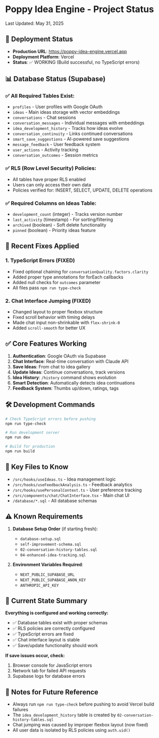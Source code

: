 # Poppy Idea Engine - Project Status

Last Updated: May 31, 2025

## 🚀 Deployment Status

- **Production URL**: https://poppy-idea-engine.vercel.app
- **Deployment Platform**: Vercel
- **Status**: ✅ WORKING (Build successful, no TypeScript errors)

## 📊 Database Status (Supabase)

### ✅ All Required Tables Exist:
- `profiles` - User profiles with Google OAuth
- `ideas` - Main ideas storage with vector embeddings
- `conversations` - Chat sessions
- `conversation_messages` - Individual messages with embeddings
- `idea_development_history` - Tracks how ideas evolve
- `conversation_continuity` - Links continued conversations
- `smart_save_suggestions` - AI-powered save suggestions
- `message_feedback` - User feedback system
- `user_actions` - Activity tracking
- `conversation_outcomes` - Session metrics

### ✅ RLS (Row Level Security) Policies:
- All tables have proper RLS enabled
- Users can only access their own data
- Policies verified for: INSERT, SELECT, UPDATE, DELETE operations

### ✅ Required Columns on Ideas Table:
- `development_count` (integer) - Tracks version number
- `last_activity` (timestamp) - For sorting/filtering
- `archived` (boolean) - Soft delete functionality
- `pinned` (boolean) - Priority ideas feature

## 🔧 Recent Fixes Applied

### 1. TypeScript Errors (FIXED)
- Fixed optional chaining for `conversationQuality.factors.clarity`
- Added proper type annotations for forEach callbacks
- Added null checks for `outcomes` parameter
- All files pass `npm run type-check`

### 2. Chat Interface Jumping (FIXED)
- Changed layout to proper flexbox structure
- Fixed scroll behavior with timing delays
- Made chat input non-shrinkable with `flex-shrink-0`
- Added `scroll-smooth` for better UX

## ✅ Core Features Working

1. **Authentication**: Google OAuth via Supabase
2. **Chat Interface**: Real-time conversation with Claude API
3. **Save Ideas**: From chat to idea gallery
4. **Update Ideas**: Continue conversations, track versions
5. **Idea History**: `/history` command shows evolution
6. **Smart Detection**: Automatically detects idea continuations
7. **Feedback System**: Thumbs up/down, ratings, tags

## 🛠️ Development Commands

```bash
# Check TypeScript errors before pushing
npm run type-check

# Run development server
npm run dev

# Build for production
npm run build
```

## 📁 Key Files to Know

- `/src/hooks/useIdeas.ts` - Idea management logic
- `/src/hooks/useFeedbackAnalysis.ts` - Feedback analytics
- `/src/hooks/usePersonalContext.ts` - User preference tracking
- `/src/components/chat/ChatInterface.tsx` - Main chat UI
- `/database/*.sql` - All database schemas

## ⚠️ Known Requirements

1. **Database Setup Order** (if starting fresh):
   - `database-setup.sql`
   - `self-improvement-schema.sql`
   - `02-conversation-history-tables.sql`
   - `04-enhanced-idea-tracking.sql`

2. **Environment Variables Required**:
   - `NEXT_PUBLIC_SUPABASE_URL`
   - `NEXT_PUBLIC_SUPABASE_ANON_KEY`
   - `ANTHROPIC_API_KEY`

## 🎯 Current State Summary

**Everything is configured and working correctly:**
- ✅ Database tables exist with proper schemas
- ✅ RLS policies are correctly configured
- ✅ TypeScript errors are fixed
- ✅ Chat interface layout is stable
- ✅ Save/update functionality should work

**If save issues occur, check:**
1. Browser console for JavaScript errors
2. Network tab for failed API requests
3. Supabase logs for database errors

## 📝 Notes for Future Reference

- Always run `npm run type-check` before pushing to avoid Vercel build failures
- The `idea_development_history` table is created by `02-conversation-history-tables.sql`
- Chat jumping was caused by improper flexbox layout (now fixed)
- All user data is isolated by RLS policies using `auth.uid()`
